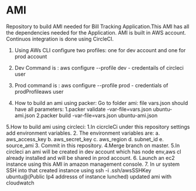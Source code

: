 # AMI
Repository to build AMI needed for Bill Tracking Application.This AMI has all the dependencies needed for the Application. 
AMI is built in AWS account. 
Continuos integration is done using CircleCI.

1. Using AWs CLI configure two profiles:
one for dev account and one for prod account

2. Dev Command is : aws configure --profile dev - credentails of circleci user 
3. Prod command is : aws configure --profile prod - credentials of prodProfileaws user

4. How to build an ami using packer:
Go to folder ami:
file vars.json should have all parameters:
1.packer validate -var-file=vars.json ubuntu-ami.json
2.packer build -var-file=vars.json ubuntu-ami.json

5.How to build ami using circleci:
1.In cicrcleCi under this repository settings add environment variables. 
2. The environment variables are:
a. aws_access_key
b. aws_secret_key
c. aws_region
d. subnet_id
e. source_ami
3. Commit in this repository.
4.Merge branch on master.
5.In circleci an ami will be created in dev account which has node env,aws cl already installed and will be shared in prod account.
6. Launch an ec2 instance using this AMI in amazon management console.
7. In ur system SSH into that created instance using 
ssh -i .ssh/awsSSHKey ubuntu@(Public Ip4 addresss of instance lunched)
updated ami with cloudwatch


